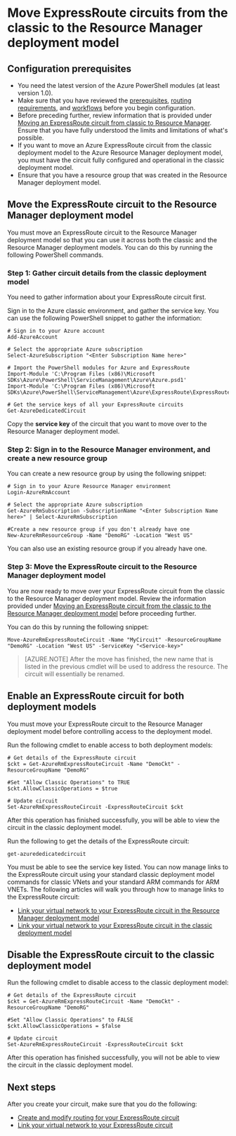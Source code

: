 <properties
   pageTitle="Move ExpressRoute circuits from classic to Resource Manager | Microsoft Azure"
   description="This page describes how to move a classic circuit to the Resource Manager deployment model."
   documentationCenter="na"
   services="expressroute"
   authors="ganesr"
   manager="carmonm"
   editor=""
   tags="azure-resource-manager"/>
<tags
   ms.service="expressroute"
   ms.devlang="na"
   ms.topic="article"
   ms.tgt_pltfrm="na"
   ms.workload="infrastructure-services"
   ms.date="05/05/2016"
   ms.author="ganesr"/>


# Move ExpressRoute circuits from the classic to the Resource Manager deployment model

## Configuration prerequisites

- You need the latest version of the Azure PowerShell modules (at least version 1.0).
- Make sure that you have reviewed the [prerequisites](expressroute-prerequisites.md), [routing requirements](expressroute-routing.md), and [workflows](expressroute-workflows.md) before you begin configuration.
- Before preceding further, review information that is provided under [Moving an ExpressRoute circuit from classic to Resource Manager](expressroute-move.md). Ensure that you have fully understood the limits and limitations of what's possible.
- If you want to move an Azure ExpressRoute circuit from the classic deployment model to the Azure Resource Manager deployment model, you must have the circuit fully configured and operational in the classic deployment model.
- Ensure that you have a resource group that was created in the Resource Manager deployment model.

## Move the ExpressRoute circuit to the Resource Manager deployment model

You must move an ExpressRoute circuit to the Resource Manager deployment model so that you can use it across both the classic and the Resource Manager deployment models. You can do this by running the following PowerShell commands.

### Step 1: Gather circuit details from the classic deployment model

You need to gather information about your ExpressRoute circuit first.

Sign in to the Azure classic environment, and gather the service key. You can use the following PowerShell snippet to gather the information:

	# Sign in to your Azure account
	Add-AzureAccount

	# Select the appropriate Azure subscription
	Select-AzureSubscription "<Enter Subscription Name here>"

	# Import the PowerShell modules for Azure and ExpressRoute
	Import-Module 'C:\Program Files (x86)\Microsoft SDKs\Azure\PowerShell\ServiceManagement\Azure\Azure.psd1'
	Import-Module 'C:\Program Files (x86)\Microsoft SDKs\Azure\PowerShell\ServiceManagement\Azure\ExpressRoute\ExpressRoute.psd1'

	# Get the service keys of all your ExpressRoute circuits
	Get-AzureDedicatedCircuit

Copy the **service key** of the circuit that you want to move over to the Resource Manager deployment model.

### Step 2: Sign in to the Resource Manager environment, and create a new resource group

You can create a new resource group by using the following snippet:

	# Sign in to your Azure Resource Manager environment
	Login-AzureRmAccount

	# Select the appropriate Azure subscription
	Get-AzureRmSubscription -SubscriptionName "<Enter Subscription Name here>" | Select-AzureRmSubscription

	#Create a new resource group if you don't already have one
	New-AzureRmResourceGroup -Name "DemoRG" -Location "West US"

You can also use an existing resource group if you already have one.

### Step 3: Move the ExpressRoute circuit to the Resource Manager deployment model

You are now ready to move over your ExpressRoute circuit from the classic to the Resource Manager deployment model. Review the information provided under [Moving an ExpressRoute circuit from the classic to the Resource Manager deployment model](expressroute-move.md) before proceeding further.

You can do this by running the following snippet:

	Move-AzureRmExpressRouteCircuit -Name "MyCircuit" -ResourceGroupName "DemoRG" -Location "West US" -ServiceKey "<Service-key>"

>[AZURE.NOTE] After the move has finished, the new name that is listed in the previous cmdlet will be used to address the resource. The circuit will essentially be renamed.

## Enable an ExpressRoute circuit for both deployment models

You must move your ExpressRoute circuit to the Resource Manager deployment model before controlling access to the deployment model.

Run the following cmdlet to enable access to both deployment models:

    # Get details of the ExpressRoute circuit
    $ckt = Get-AzureRmExpressRouteCircuit -Name "DemoCkt" -ResourceGroupName "DemoRG"

    #Set "Allow Classic Operations" to TRUE
    $ckt.AllowClassicOperations = $true

    # Update circuit
    Set-AzureRmExpressRouteCircuit -ExpressRouteCircuit $ckt

After this operation has finished successfully, you will be able to view the circuit in the classic deployment model.

Run the following to get the details of the ExpressRoute circuit:

    get-azurededicatedcircuit

You must be able to see the service key listed. You can now manage links to the ExpressRoute circuit using your standard classic deployment model commands for classic VNets and your standard ARM commands for ARM VNETs. The following articles will walk you through how to manage links to the ExpressRoute circuit:

- [Link your virtual network to your ExpressRoute circuit in the Resource Manager deployment model](expressroute-howto-linkvnet-arm.md)
- [Link your virtual network to your ExpressRoute circuit in the classic deployment model](expressroute-howto-linkvnet-classic.md)


## Disable the ExpressRoute circuit to the classic deployment model

Run the following cmdlet to disable access to the classic deployment model:

    # Get details of the ExpressRoute circuit
    $ckt = Get-AzureRmExpressRouteCircuit -Name "DemoCkt" -ResourceGroupName "DemoRG"

    #Set "Allow Classic Operations" to FALSE
    $ckt.AllowClassicOperations = $false

    # Update circuit
    Set-AzureRmExpressRouteCircuit -ExpressRouteCircuit $ckt

After this operation has finished successfully, you will not be able to view the circuit in the classic deployment model.

## Next steps

After you create your circuit, make sure that you do the following:

- [Create and modify routing for your ExpressRoute circuit](expressroute-howto-routing-arm.md)
- [Link your virtual network to your ExpressRoute circuit](expressroute-howto-linkvnet-arm.md)
